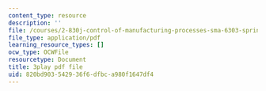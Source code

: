 ```yaml
---
content_type: resource
description: ''
file: /courses/2-830j-control-of-manufacturing-processes-sma-6303-spring-2008/820bd903542936f6dfbca980f1647df4_zx_DA70lYww.pdf
file_type: application/pdf
learning_resource_types: []
ocw_type: OCWFile
resourcetype: Document
title: 3play pdf file
uid: 820bd903-5429-36f6-dfbc-a980f1647df4
---
```

